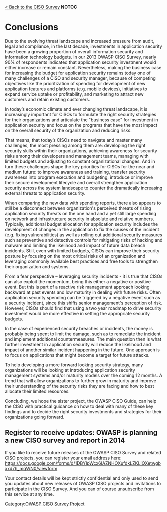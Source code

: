 [\< Back to the CISO Survey](OWASP_CISO_Survey "wikilink") __NOTOC__

# Conclusions

Due to the evolving threat landscape and increased pressure from audit,
legal and compliance, in the last decade, investments in application
security have been a growing proportion of overall information security
and information technology budgets. In our 2013 OWASP CISO Survey,
nearly 90% of respondents indicated that application security investment
would either increase or remain constant. Nevertheless, making the
business case for increasing the budget for application security remains
today one of many challenges of a CISO and security manager, because of
competing objectives like the prioritization of spending for development
of new application features and platforms (e.g. mobile devices),
initiatives to expand service uptake or profitability, and marketing to
attract new customers and retain existing customers.

In today’s economic climate and ever changing threat landscape, it is
increasingly important for CISOs to formulate the right security
strategies for their organizations and articulate the "business case"
for investment in application security and focus on the programs that
have the most impact on the overall security of the organization and
reducing risks.

That means, that today’s CISOs need to navigate and master many
challenges, the most pressing among them are: developing the right
security skills within their organizations, achieving awareness for
security risks among their developers and management teams, managing
with limited budgets and adjusting to constant organizational changes.
And in turn these challenges shape the key priorities for CISOs for the
near and medium future: to improve awareness and training, transfer
security awareness into program execution and budgeting, introduce or
improve their secure development lifecycle and overall strengthen
application security across the system landscape to counter the
dramatically increasing external threats to application security.

When comparing the new data with spending reports, there also appears to
still be a disconnect between organization's perceived threats of rising
application security threats on the one hand and a yet still large
spending on network and infrastructure security in absolute and relative
numbers. Typically, additional budget allocation for application
security includes the development of changes in the application to fix
the causes of the incident (e.g. fixing vulnerabilities) as well as
rolling out additional security measures such as preventive and
detective controls for mitigating risks of hacking and malware and
limiting the likelihood and impact of future data breach incidents.
Still, even with limited budgets, CISOs can improve their security
posture by focusing on the most critical risks of an organization and
leveraging commonly available best practices and free tools to
strengthen their organization and systems.

From a fear perspective – leveraging security incidents - it is true
that CISOs can also exploit the momentum, being this either a negative
or positive event. But this is part of a reactive risk management
approach looking backward at past events and low maturity in dealing
with future risks. Often application security spending can be triggered
by a negative event such as a security incident, since this shifts
senior management's perception of risk. However, CISOs should find that
using a two year roadmap to drive security investment would be more
effective in setting the appropriate security budgets.

In the case of experienced security breaches or incidents, the money is
probably being spent to limit the damage, such as to remediate the
incident and implement additional countermeasures. The main question
then is what further investment in application security will reduce the
likelihood and impact of another similar incident happening in the
future. One approach is to focus on applications that might become a
target for future attacks.

To help developing a more forward looking security strategy, many
organizations will be looking at introducing application security
management systems and/or maturity models over the coming 12 months. A
trend that will allow organizations to further grow in maturity and
improve their understanding of the security risks they are facing and
how to best allocate their limited resources.

Concluding, we hope the sister project, the OWASP CISO Guide, can help
the CISO with practical guidance on how to deal with many of these key
findings and to decide the right security investments and strategies for
their organizations going forward.

## Register to receive updates: OWASP is planning a new CISO survey and report in 2014

If you like to receive future releases of the OWASP CISO Survey and
related CISO projects, you can register your email address here:
<https://docs.google.com/forms/d/1DBYIpWcx6IAZNHOXufdkLZKLIQXetwgbxxd7h_mqWN0/viewform>

Your contact details will be kept strictly confidential and only used to
send you updates about new releases of OWASP CISO projects and
invitations to participate in the CISO Survey. And you can of course
unsubscribe from this service at any time.

[Category:OWASP CISO Survey
Project](Category:OWASP_CISO_Survey_Project "wikilink")